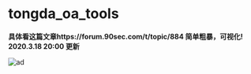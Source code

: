 # tongda_oa_tools
**具体看这篇文章https://forum.90sec.com/t/topic/884
简单粗暴，可视化!**
**2020.3.18 20:00 更新**

![ad](https://github.com/M4tir/tongda-oa-tools/blob/master/2.png)
